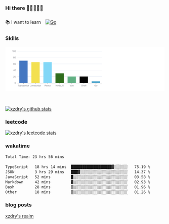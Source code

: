 ### Hi there 👋👋👋👋👋

 :books: I want to learn <a href="https://go.dev/" target="_blank"><img style="margin: 10px" src="https://profilinator.rishav.dev/skills-assets/go-original.svg" alt="Go" height="50" /></a>  

### Skills
![](img/2022-09-05-22-04-20.png)

<br />

[![xzdry's github stats](https://github-readme-stats.vercel.app/api?username=xzdry&count_private=true&show_icons=true&theme=vue)](https://github.com/xzdry)

### leetcode
[![xzdry's leetcode stats](https://leetcard.jacoblin.cool/xzdry-2?theme=light&font=Anek%20Kannada&site=cn)](https://leetcode.cn/u/xzdry-2/)

### wakatime
<!--START_SECTION:waka-->

```text
Total Time: 23 hrs 56 mins

TypeScript   18 hrs 14 mins  ██████████████████▓░░░░░░   75.19 %
JSON         3 hrs 29 mins   ███▓░░░░░░░░░░░░░░░░░░░░░   14.37 %
JavaScript   52 mins         █░░░░░░░░░░░░░░░░░░░░░░░░   03.58 %
Markdown     42 mins         ▓░░░░░░░░░░░░░░░░░░░░░░░░   02.93 %
Bash         28 mins         ▒░░░░░░░░░░░░░░░░░░░░░░░░   01.96 %
Other        18 mins         ▒░░░░░░░░░░░░░░░░░░░░░░░░   01.26 %
```

<!--END_SECTION:waka-->

### blog posts
[xzdry's realm](https://www.justdry.net/)
